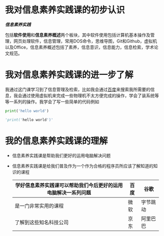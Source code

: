 # 我对信息素养实践课的初步认识

***信息素养实践***

​    包括**软件使用**和**信息素养概述**两个板块，其中软件使用包括计算机基本操作及管理，网页处理软件，信息管理，常用DOS命令，思维导图，Git和Github，虚拟机以及Office，信息素养概述包括了素养，信息意识，信息能力，信息检索，学术论文规范。

# 我对信息素养实践课的进一步了解

我通过这门课学习到了信息管理及检索，比如我会通过[百度](https://www.baidu.com/)来搜索我所需要的信息，我会通过使用虚拟机来完成一些物理机不太方便完成的操作，学会了装系统等等一系列的操作。我学会了写一些简单的代码例如

```python
print('hello world')
```

``` python
'print('hello world')'
```

# 我的信息素养实践课的理解

* 信息素养实践课是帮助我们更好的运用电脑解决问题

* 信息素养实践课是给我们普及作为一个作为合格的程序员所应该了解知道的知识的课程

  | 学好信息素养实践课可以帮助我们今后更好的运用电脑解决一系列问题 | 百度 | 谷歌     |
  | ------------------------------------------------------------ | ---- | -------- |
  | 是一门非常实用的课程                                         | 微软 | 字节跳动 |
  | 了解到这些知名科技公司                                       | 京东 | 阿里巴巴 |

  
